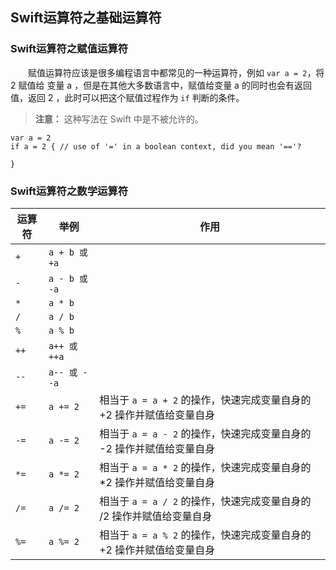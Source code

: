 ## Swift运算符之基础运算符

### Swift运算符之赋值运算符

　　赋值运算符应该是很多编程语言中都常见的一种运算符，例如 `var a = 2`，将 2 赋值给 变量 a ，但是在其他大多数语言中，赋值给变量 a 的同时也会有返回值，返回 2 ，此时可以把这个赋值过程作为 `if` 判断的条件。

> **注意：** 这种写法在 Swift 中是不被允许的。

```
var a = 2
if a = 2 { // use of '=' in a boolean context, did you mean '=='?
    
}
```

### Swift运算符之数学运算符

|  运算符  |  举例  |  作用  |
|--|--|--|
| `+` | `a + b 或 +a` |  |
| `-` | `a - b 或 -a` |  |
| `*` | `a * b` |  |
| `/` | `a / b` |  |
| `%` |  `a % b`  |  |
| `++` | `a++ 或 ++a` |  |
| `--` | `a-- 或 --a` |  |
| `+=` | `a += 2` | 相当于 `a = a + 2` 的操作，快速完成变量自身的 +2 操作并赋值给变量自身 |
| `-=` | `a -= 2` | 相当于 `a = a - 2` 的操作，快速完成变量自身的 -2 操作并赋值给变量自身 |
| `*=` | `a *= 2` | 相当于 `a = a * 2` 的操作，快速完成变量自身的 *2 操作并赋值给变量自身 |
| `/=` | `a /= 2` | 相当于 `a = a / 2` 的操作，快速完成变量自身的 /2 操作并赋值给变量自身 |
| `%=` | `a %= 2` | 相当于 `a = a % 2` 的操作，快速完成变量自身的 +2 操作并赋值给变量自身 |

























